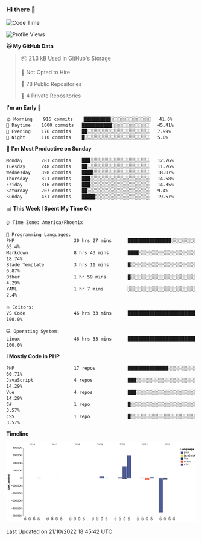 ### Hi there 👋

<!--START_SECTION:waka-->
![Code Time](http://img.shields.io/badge/Code%20Time-7%2C726%20hrs%2051%20mins-blue)

![Profile Views](http://img.shields.io/badge/Profile%20Views-0-blue)

**🐱 My GitHub Data** 

> 📦 21.3 kB Used in GitHub's Storage 
 > 
> 🚫 Not Opted to Hire
 > 
> 📜 78 Public Repositories 
 > 
> 🔑 4 Private Repositories  
 > 
**I'm an Early 🐤** 

```text
🌞 Morning    916 commits    ██████████░░░░░░░░░░░░░░░   41.6% 
🌆 Daytime    1000 commits   ███████████░░░░░░░░░░░░░░   45.41% 
🌃 Evening    176 commits    ██░░░░░░░░░░░░░░░░░░░░░░░   7.99% 
🌙 Night      110 commits    █░░░░░░░░░░░░░░░░░░░░░░░░   5.0%

```
📅 **I'm Most Productive on Sunday** 

```text
Monday       281 commits    ███░░░░░░░░░░░░░░░░░░░░░░   12.76% 
Tuesday      248 commits    ██░░░░░░░░░░░░░░░░░░░░░░░   11.26% 
Wednesday    398 commits    ████░░░░░░░░░░░░░░░░░░░░░   18.07% 
Thursday     321 commits    ███░░░░░░░░░░░░░░░░░░░░░░   14.58% 
Friday       316 commits    ███░░░░░░░░░░░░░░░░░░░░░░   14.35% 
Saturday     207 commits    ██░░░░░░░░░░░░░░░░░░░░░░░   9.4% 
Sunday       431 commits    █████░░░░░░░░░░░░░░░░░░░░   19.57%

```


📊 **This Week I Spent My Time On** 

```text
⌚︎ Time Zone: America/Phoenix

💬 Programming Languages: 
PHP                      30 hrs 27 mins      ████████████████░░░░░░░░░   65.4% 
Markdown                 8 hrs 43 mins       ████░░░░░░░░░░░░░░░░░░░░░   18.74% 
Blade Template           3 hrs 11 mins       █░░░░░░░░░░░░░░░░░░░░░░░░   6.87% 
Other                    1 hr 59 mins        █░░░░░░░░░░░░░░░░░░░░░░░░   4.29% 
YAML                     1 hr 7 mins         ░░░░░░░░░░░░░░░░░░░░░░░░░   2.4%

🔥 Editors: 
VS Code                  46 hrs 33 mins      █████████████████████████   100.0%

💻 Operating System: 
Linux                    46 hrs 33 mins      █████████████████████████   100.0%

```

**I Mostly Code in PHP** 

```text
PHP                      17 repos            ███████████████░░░░░░░░░░   60.71% 
JavaScript               4 repos             ███░░░░░░░░░░░░░░░░░░░░░░   14.29% 
Vue                      4 repos             ███░░░░░░░░░░░░░░░░░░░░░░   14.29% 
C#                       1 repo              █░░░░░░░░░░░░░░░░░░░░░░░░   3.57% 
CSS                      1 repo              █░░░░░░░░░░░░░░░░░░░░░░░░   3.57%

```


**Timeline**

![Chart not found](https://raw.githubusercontent.com/mikebronner/mikebronner/master/charts/bar_graph.png) 


 Last Updated on 21/10/2022 18:45:42 UTC
<!--END_SECTION:waka-->

<!--
**mikebronner/mikebronner** is a ✨ _special_ ✨ repository because its `README.md` (this file) appears on your GitHub profile.

Here are some ideas to get you started:

- 🔭 I’m currently working on ...
- 🌱 I’m currently learning ...
- 👯 I’m looking to collaborate on ...
- 🤔 I’m looking for help with ...
- 💬 Ask me about ...
- 📫 How to reach me: ...
- 😄 Pronouns: ...
- ⚡ Fun fact: ...
-->
